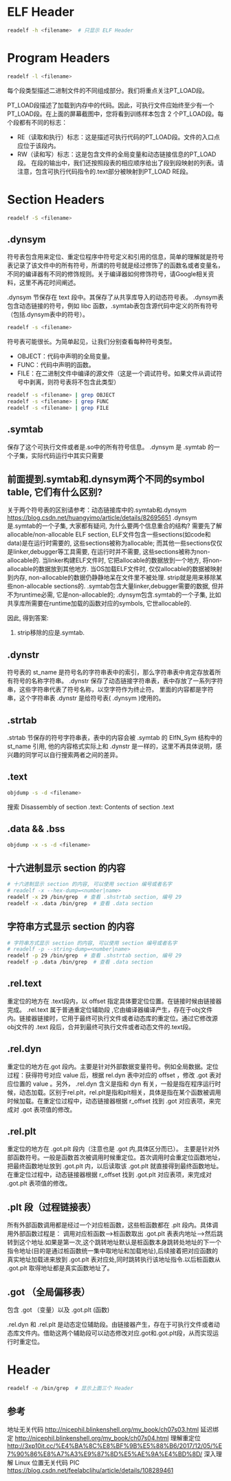 # ELF Header
```Bash
readelf -h <filename>  # 只显示 ELF Header
```

# Program Headers
```Bash
readelf -l <filename>
```

每个段类型描述二进制文件的不同组成部分。我们将重点关注PT_LOAD段。

PT_LOAD段描述了加载到内存中的代码。因此，可执行文件应始终至少有一个PT_LOAD段。在上面的屏幕截图中，您将看到训练样本包含 2 个PT_LOAD段。每个段都有不同的标志：

+ RE（读取和执行）标志：这是描述可执行代码的PT_LOAD段。文件的入口点应位于该段内。
+ RW（读和写）标志：这是包含文件的全局变量和动态链接信息的PT_LOAD段。
在段的输出中，我们还按照段表的相应顺序给出了段到段映射的列表。请注意，包含可执行代码指令的.text部分被映射到PT_LOAD RE段。

# Section Headers
```Bash
readelf -S <filename>
```

## .dynsym
符号表包含用来定位、重定位程序中符号定义和引用的信息，简单的理解就是符号表记录了该文件中的所有符号，所谓的符号就是经过修饰了的函数名或者变量名，不同的编译器有不同的修饰规则。关于编译器如何修饰符号，请Google相关资料，这里不再花时间阐述。

.dynsym 节保存在 text 段中。其保存了从共享库导入的动态符号表。
.dynsym表包含动态链接的符号，例如 libc 函数，.symtab表包含源代码中定义的所有符号（包括.dynsym表中的符号）。

```Bash
readelf -s <filename>
```

符号表可能很长。为简单起见，让我们分别查看每种符号类型。

+ OBJECT：代码中声明的全局变量。
+ FUNC：代码中声明的函数。
+ FILE：在二进制文件中编译的源文件（这是一个调试符号。如果文件从调试符号中剥离，则符号表将不包含此类型）
```Bash
readelf -s <filename> | grep OBJECT
readelf -s <filename> | grep FUNC
readelf -s <filename> | grep FILE
```
## .symtab
保存了这个可执行文件或者是.so中的所有符号信息。 .dynsym 是 .symtab 的一个子集，实际代码运行中其实只需要

## 前面提到.symtab和.dynsym两个不同的symbol table, 它们有什么区别?
关于两个符号表的区别请参考：动态链接库中的.symtab和.dynsym https://blog.csdn.net/huangyimo/article/details/82695651
.dynsym是.symtab的一个子集, 大家都有疑问, 为什么要两个信息重合的结构?
需要先了解allocable/non-allocable ELF section, ELF文件包含一些sections(如code和data)是在运行时需要的, 这些sections被称为allocable; 而其他一些sections仅仅是linker,debugger等工具需要, 在运行时并不需要, 这些sections被称为non-allocable的. 当linker构建ELF文件时, 它把allocable的数据放到一个地方, 将non-allocable的数据放到其他地方. 当OS加载ELF文件时, 仅仅allocable的数据被映射到内存, non-allocable的数据仍静静地呆在文件里不被处理. strip就是用来移除某些non-allocable sections的.
.symtab包含大量linker,debugger需要的数据, 但并不为runtime必需, 它是non-allocable的; .dynsym包含.symtab的一个子集, 比如共享库所需要在runtime加载的函数对应的symbols, 它世allocable的.

因此, 得到答案:
1. strip移除的应是.symtab.

## .dynstr
符号表的 st_name 是符号名的字符串表中的索引，那么字符串表中肯定存放着所有符号的名称字符串。 .dynstr 保存了动态链接字符串表，表中存放了一系列字符串，这些字符串代表了符号名称，以空字符作为终止符。
里面的内容都是字符串，这个字符串表 .dynstr 是给符号表( .dynsym )使用的。
## .strtab
.strtab 节保存的符号字符串表，表中的内容会被 .symtab 的 ElfN_Sym 结构中的 st_name 引用, 他的内容格式实际上和 .dynstr 是一样的，这里不再具体说明，感兴趣的同学可以自行搜索两者之间的差异。
## .text
```Bash
objdump -s -d <filename>
```
搜索
Disassembly of section .text:
Contents of section .text

## .data  &&  .bss 
```Bash
objdump -x -s -d <filename>
```

## 十六进制显示 section 的内容
```Bash
# 十六进制显示 section 的内容, 可以使用 section 编号或者名字
# readelf -x --hex-dump=<number|name>
readelf -x 29 /bin/grep  # 查看 .shstrtab section, 编号 29
readelf -x .data /bin/grep  # 查看 .data section
```
## 字符串方式显示 section 的内容
```Bash
# 字符串方式显示 section 的内容, 可以使用 section 编号或者名字
# readelf -p --string-dump=<number|name>
readelf -p 29 /bin/grep  # 查看 .shstrtab section, 编号 29
readelf -p .data /bin/grep  # 查看 .data section
```

## .rel.text

重定位的地方在 .text段内，以 offset 指定具体要定位位置。在链接时候由链接器完成。 .rel.text 属于普通重定位辅助段 ,它由编译器编译产生，存在于obj文件内。链接器链接时，它用于最终可执行文件或者动态库的重定位。通过它修改源obj文件的 .text 段后，合并到最终可执行文件或者动态文件的.text段。

## .rel.dyn

重定位的地方在.got 段内。主要是针对外部数据变量符号。例如全局数据。定位过程：获得符号对应 value 后，根据 rel.dyn 表中对应的 offset ，修改 .got 表对应位置的 value 。另外， .rel.dyn 含义是指和 dyn 有关，一般是指在程序运行时候，动态加载。区别于rel.plt，rel.plt是指和plt相关，具体是指在某个函数被调用时候加载。在重定位过程中，动态链接器根据 r_offset 找到 .got 对应表项，来完成对 .got 表项值的修改。

## .rel.plt

重定位的地方在 .got.plt 段内（注意也是 .got 内,具体区分而已）。 主要是针对外部函数符号。一般是函数首次被调用时候重定位。首次调用时会重定位函数地址，把最终函数地址放到 .got.plt 内，以后读取该 .got.plt 就直接得到最终函数地址。在重定位过程中，动态链接器根据 r_offset 找到 .got.plt 对应表项，来完成对 .got.plt 表项值的修改。

## .plt 段（过程链接表）

所有外部函数调用都是经过一个对应桩函数，这些桩函数都在 .plt 段内。具体调用外部函数过程是： 调用对应桩函数—>桩函数取出 .got.plt 表表内地址—>然后跳转到这个地址.如果是第一次,这个跳转地址默认是桩函数本身跳转处地址的下一个指令地址(目的是通过桩函数统一集中取地址和加载地址),后续接着把对应函数的真实地址加载进来放到 .got.plt 表对应处,同时跳转执行该地址指令.以后桩函数从 .got.plt 取得地址都是真实函数地址了。

## .got （全局偏移表）

包含 .got （变量）以及 .got.plt (函数)

.rel.dyn 和 .rel.plt 是动态定位辅助段。由链接器产生，存在于可执行文件或者动态库文件内。借助这两个辅助段可以动态修改对应.got和.got.plt段，从而实现运行时重定位。

# Header
```Bash
readelf -e /bin/grep  # 显示上面三个 Header
```

## 参考
地址无关代码 http://nicephil.blinkenshell.org/my_book/ch07s03.html
延迟绑定 http://nicephil.blinkenshell.org/my_book/ch07s04.html
理解重定位 http://3xp10it.cc/%E4%BA%8C%E8%BF%9B%E5%88%B6/2017/12/05/%E7%90%86%E8%A7%A3%E9%87%8D%E5%AE%9A%E4%BD%8D/
深入理解 Linux 位置无关代码 PIC https://blog.csdn.net/feelabclihu/article/details/108289461